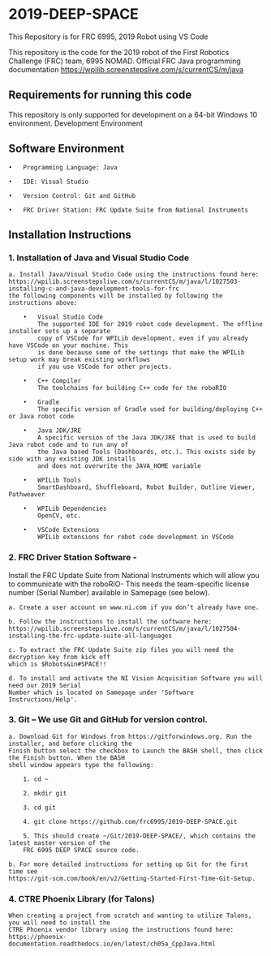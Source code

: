 # 2019-DEEP-SPACE
This Repository is for FRC 6995, 2019 Robot using VS Code

This repository is the code for the 2019 robot of the First Robotics Challenge (FRC) team, 6995 NOMAD.
Official FRC Java programming documentation
https://wpilib.screenstepslive.com/s/currentCS/m/java

## Requirements for running this code
This repository is only supported for development on a 64-bit Windows 10 environment.
Development Environment

## Software Environment

    •	Programming Language: Java

    •	IDE: Visual Studio

    •	Version Control: Git and GitHub

    •	FRC Driver Station: FRC Update Suite from National Instruments


## Installation Instructions
### 1.	Installation of Java and Visual Studio Code

	a. Install Java/Visual Studio Code using the instructions found here:
	https://wpilib.screenstepslive.com/s/currentCS/m/java/l/1027503-installing-c-and-java-development-tools-for-frc 
	the following components will be installed by following the instructions above:

	    •	Visual Studio Code 
			The supported IDE for 2019 robot code development. The offline installer sets up a separate
			copy of VSCode for WPILib development, even if you already have VSCode on your machine. This 
			is done because some of the settings that make the WPILib setup work may break existing workflows 
			if you use VSCode for other projects.

	    •	C++ Compiler 
			The toolchains for building C++ code for the roboRIO

	    •	Gradle
			The specific version of Gradle used for building/deploying C++ or Java robot code
			
	    •	Java JDK/JRE
			A specific version of the Java JDK/JRE that is used to build Java robot code and to run any of 
			the Java based Tools (Dashboards, etc.). This exists side by side with any existing JDK installs 
			and does not overwrite the JAVA_HOME variable

	    •	WPILib Tools
			SmartDashboard, Shuffleboard, Robot Builder, Outline Viewer, Pathweaver

	    •	WPILib Dependencies
			OpenCV, etc.

	    •	VSCode Extensions
			WPILib extensions for robot code development in VSCode

### 2.	FRC Driver Station Software - 

Install the FRC Update Suite from National Instruments which will allow you to communicate with the roboRIO- This needs the team-specific license number (Serial Number) available in Samepage (see below). 

	a. Create a user account on www.ni.com if you don’t already have one. 

	b. Follow the instructions to install the software here: 
	https://wpilib.screenstepslive.com/s/currentCS/m/java/l/1027504-installing-the-frc-update-suite-all-languages 

	c. To extract the FRC Update Suite zip files you will need the decryption key from kick off 
	which is $Robots&in#SPACE!!

	d. To install and activate the NI Vision Acquisition Software you will need our 2019 Serial 
	Number which is located on Samepage under 'Software Instructions/Help'.

### 3.	Git – We use Git and GitHub for version control.

	a. Download Git for Windows from https://gitforwindows.org. Run the installer, and before clicking the 
	Finish button select the checkbox to Launch the BASH shell, then click the Finish button. When the BASH 
	shell window appears type the following: 

		1. cd ~

		2. mkdir git

		3. cd git

		4. git clone https://github.com/frc6995/2019-DEEP-SPACE.git  
		
		5. This should create ~/Git/2019-DEEP-SPACE/, which contains the latest master version of the 
		FRC 6995 DEEP SPACE source code.
    
	b. For more detailed instructions for setting up Git for the first time see 
	https://git-scm.com/book/en/v2/Getting-Started-First-Time-Git-Setup.
	
### 4. CTRE Phoenix Library (for Talons)
	When creating a project from scratch and wanting to utilize Talons, you will need to install the 
	CTRE Phoenix vendor library using the instructions found here: 
	https://phoenix-documentation.readthedocs.io/en/latest/ch05a_CppJava.html
